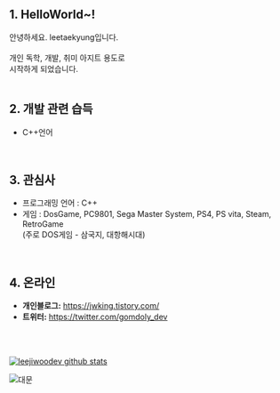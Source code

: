 


## 1. HelloWorld~!

안녕하세요. leetaekyung입니다.<br>
<br>
개인 독학, 개발, 취미 아지트 용도로<br>
시작하게 되었습니다.<br>
<br>
 

## 2. 개발 관련 습득
* C++언어
<br>


## 3. 관심사
* 프로그래밍 언어 : C++
* 게임 : DosGame, PC9801, Sega Master System, PS4, PS vita, Steam, RetroGame<br>
         (주로 DOS게임 - 삼국지, 대항해시대)<br>
<br>

## 4. 온라인  
* **개인블로그:** <https://jwking.tistory.com/>
* **트위터:** <https://twitter.com/gomdoly_dev>
<br>
<br>
 
 
[![leejiwoodev github stats](https://github-readme-stats.vercel.app/api?username=leejiwoodev)](https://github.com/anuraghazra/github-readme-stats)

![대문](https://github.com/leejiwoodev/leejiwoodev.github.io/blob/master/mainpic.jpg)
